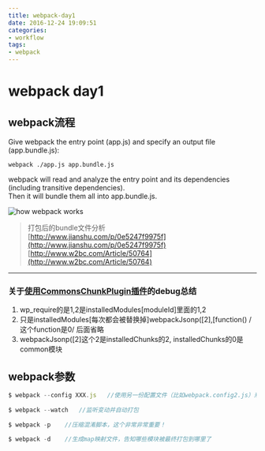 ```yaml
---
title: webpack-day1
date: 2016-12-24 19:09:51
categories:
- workflow
tags:
- webpack
---
```

# webpack day1
## webpack流程

Give webpack the entry point (app.js) and specify an output file (app.bundle.js):

`webpack ./app.js app.bundle.js`

webpack will read and analyze the entry point and its dependencies (including transitive dependencies).   
Then it will bundle them all into app.bundle.js.
<!--more-->
![how webpack works](https://dtinth.github.io/webpack-docs-images/usage/how-it-works.png?imageView/0/w/720)

> 打包后的bundle文件分析  
> [http://www.jianshu.com/p/0e5247f9975f](http://www.jianshu.com/p/0e5247f9975f)
> [http://www.w2bc.com/Article/50764](http://www.w2bc.com/Article/50764)

---

### 关于[使用CommonsChunkPlugin插件](https://segmentfault.com/a/1190000006814420#articleHeader5)的debug总结

1. wp_require的是1,2是installedModules[moduleId]里面的1,2
2. 只是installedModules[每次都会被替换掉]webpackJsonp([2],[function() /这个function是0/ 后面省略
3. webpackJsonp([2]这个2是installedChunks的2, installedChunks的0是common模块

## webpack参数

```js
$ webpack --config XXX.js   //使用另一份配置文件（比如webpack.config2.js）来打包
 
$ webpack --watch   //监听变动并自动打包
 
$ webpack -p    //压缩混淆脚本，这个非常非常重要！
 
$ webpack -d    //生成map映射文件，告知哪些模块被最终打包到哪里了
```
